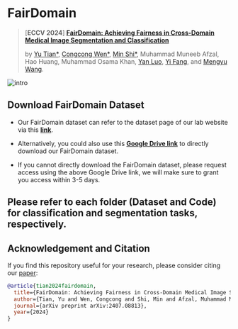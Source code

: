 # FairDomain
> [**ECCV 2024**] [**FairDomain: Achieving Fairness in Cross-Domain Medical Image Segmentation and Classification**](https://arxiv.org/abs/2407.08813)
>
> by [Yu Tian*](https://yutianyt.com/), [Congcong Wen*](https://wencc.xyz/), [Min Shi*](https://shiminxst.github.io/index.html), Muhammad Muneeb Afzal, Hao Huang, Muhammad Osama Khan, [Yan Luo](https://luoyan407.github.io/), [Yi Fang](https://engineering.nyu.edu/faculty/yi-fang), and [Mengyu Wang](https://ophai.hms.harvard.edu/team/dr-wang/).
>
![intro](https://github.com/Harvard-Ophthalmology-AI-Lab/FairDomain/assets/19222962/e6d5afe0-8262-473a-83e3-381b3f51cbbd)




## Download FairDomain Dataset
* Our FairDomain dataset can refer to the dataset page of our lab website via this [**link**](https://ophai.hms.harvard.edu/datasets/harvard-fairdomain20k).

* Alternatively, you could also use this [**Google Drive link**](https://drive.google.com/drive/folders/1huH93JVeXMj9rK6p1OZRub868vv0UK0O?usp=sharing) to directly download our FairDomain dataset.

* If you cannot directly download the FairDomain dataset, please request access using the above Google Drive link, we will make sure to grant you access within 3-5 days. 


## Please refer to each folder (Dataset and Code) for classification and segmentation tasks, respectively.

## Acknowledgement and Citation


If you find this repository useful for your research, please consider citing our [paper](https://arxiv.org/pdf/2407.08813):

```bibtex
@article{tian2024fairdomain,
  title={FairDomain: Achieving Fairness in Cross-Domain Medical Image Segmentation and Classification},
  author={Tian, Yu and Wen, Congcong and Shi, Min and Afzal, Muhammad Muneeb and Huang, Hao and Khan, Muhammad Osama and Luo, Yan and Fang, Yi and Wang, Mengyu},
  journal={arXiv preprint arXiv:2407.08813},
  year={2024}
}

```
